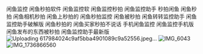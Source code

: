 闲鱼监控
闲鱼秒拍软件
闲鱼监控软
闲鱼监控秒拍
闲鱼监控助手
秒拍闲鱼
闲鱼秒拍
闲鱼相机秒拍
闲鱼上秒拍的
闲鱼秒拍监控
闲鱼被秒拍
闲鱼转转监控助手
闲鱼监控助手破解版
闲鱼秒拍的
闲鱼买家秒拍不说话
手机闲鱼监控
闲鱼监控手机版
闲鱼发布的东西被秒拍
闲鱼监控助手最新版![Uploading 617984024c9af5bba4901089c9a52556.jpeg…]()
![IMG_6043](https://github.com/user-attachments/assets/6fc09eda-7b0b-4400-b266-e55acaeeabba)
![IMG_1736866560](https://github.com/user-attachments/assets/f7f7cb5d-56af-416f-83ac-db32ee159f17)
